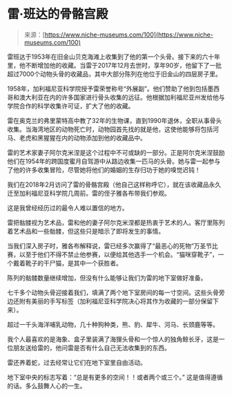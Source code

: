 <!--yml

类别：未分类

日期：2024-05-27 14:31:16

-->

# 雷·班达的骨骼宫殿

> 来源：[https://www.niche-museums.com/100](https://www.niche-museums.com/100)

雷班达于1953年在旧金山贝克海滩上收集到了他的第一个头骨。接下来的六十年里，他不断增加他的收藏。当雷于2017年12月去世时，享年90岁，他留下了一批超过7000个动物头骨的收藏品，其中大部分陈列在他位于旧金山的四层房子里。

1958年，加利福尼亚科学院授予雷荣誉称号“外展副”。他们赞助了他到包括墨西哥和澳大利亚在内的许多国家进行骨头收集的远征。他根据加利福尼亚州发给他与学院合作的科学收集许可证，扩大了他的收藏。

雷在奥克兰的弗里蒙特高中教了32年的生物课，直到1990年退休，全职从事骨头收集。当海湾地区的动物死亡时，动物园首先找的就是他，这使他能够将包括河马、老虎和黑猩猩在内的动物添加到他的收藏品中。

雷的艺术家妻子阿尔克米涅是这个过程中不可或缺的一部分。正是阿尔克米涅鼓励他们在1954年的跨国度蜜月自驾游中从路边收集一匹马的头骨。她与雷一起参与了他的许多收集冒险，尽管她将他们的婚姻的生存归功于她的嗅觉迟钝！

我们在2018年2月访问了雷的骨骼宫殿（他自己这样称呼它），就在该收藏品永久迁至加利福尼亚科学院几周前。雷的侄子雅各布带我们参观。

这是我曾经经历过的最令人难以置信的地方。

雷把骷髅视为艺术品，雷和他的妻子阿尔克米涅都是热衷于艺术的人。客厅里陈列着艺术品和一些骷髅，但这些只是暗示了即将发生的事情。

当我们深入房子时，雅各布解释说，雷已经多次赢得了“最恶心的死物”万圣节比赛，以至于他们不得不禁止他参赛，以便给其他选手一个机会。“猫咪穿靴子”，一个戴着靴子的干尸猫，是其中一个获胜者。

陈列的骷髅数量继续增加，但没有什么能够让我们为雷的地下室做好准备。

七千多个动物头骨迎接着我们，填满了两个地下室房间的每一寸空间。这些头骨旁边还附有美丽的手写标签（加利福尼亚科学院决心将其作为收藏的一部分保留下来）。

超过一千头海洋哺乳动物，几十种狗种类，熊、豹、犀牛、河马、长颈鹿等等。

我个人最喜欢的是海象、盒子里装满了海狸头骨和一个惊人的独角鲸长牙，这是一位朋友送给雷的，他问雷是否有什么自己无法收集到的东西。

雷还养着蛇，过去经常让它们在地下室里自由活动。

地下室中央的标志写着：“总是有更多的空间！！或者两个或三个。” 这是值得遵循的话。多么鼓舞人心的一生。
